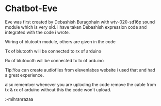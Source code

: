 # Chatbot-Eve
Eve was first created by Debashish Buragohain with wtv-020-sd16p sound module which is very old.
i have taken Debashish expression code and integrated with the code i wrote.

Wiring of blutooth module, others are given in the code



Tx of blutooth will be connected to rx of arduino 



Rx of blutoooth will be connected to tx of arduino 

Tip:You can create audiofiles from elevenlabes website i used that and had a great experience.

also remember whenever you are uploding the code remove the cable from tx & rx of arduino without this the code won't upload.


:-mihranrazaa

